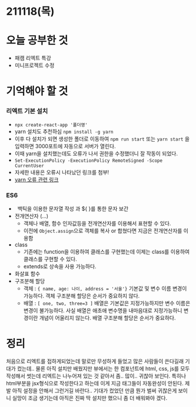 # 211118(목)

# 오늘 공부한 것

- 패캠 리엑트 특강
- 미니프로젝트 수정

# 기억해야 할 것

### 리엑트 기본 설치

- `npx create-react-app '폴더명'`
- yarn 설치도 추천하심 `npm install -g yarn`
- 이후 다 설치가 되면 생성한 폴더로 이동하여 `npm run start` 또는 `yarn start` 을 입력하면 3000포트에 자동으로 서버가 열린다.
- 이때 yarn을 설치했는데도 오류가 나서 권한을 수정했더니 잘 작동이 되었다.
- `Set-ExecutionPolicy -ExecutionPolicy RemoteSigned -Scope CurrentUser`
- 자세한 내용은 오류시 나타났던 링크를 첨부!
- [yarn 오류 관련 링크](https://docs.microsoft.com/ko-kr/powershell/module/microsoft.powershell.core/about/about_execution_policies?view=powershell-7.2)

### ES6

- ` `백틱을 이용한 문자열 작성 과 ${ }를 통한 문자 보간
- 전개연산자 (...)
  - 객체나 배열, 함수 인자값등을 전개연산자를 이용해서 표현할 수 있다.
  - 이전에 `Object.assign`으로 객체를 복사 or 합쳤다면 지금은 전개연산자를 이용함
- class
  - 기존에는 function을 이용하여 클래스를 구현했는데 이제는 class를 이용하여 클래스를 구현할 수 있다.
  - extends로 상속을 사용 가능하다.
- 화살표 함수
- 구조분해 할당
  - 객체 : `{ name, age: 나이, address = '서울'}` 기본값 및 변수 이름 변경이 가능하다.
    객체 구조분해 할당은 순서가 중요하지 않다.
  - 배열 : `[ one, two, three=3 ]` 배열은 기본값은 지정가능하지만 변수 이름은 변경이 불가능하다. 사실 배열은 애초애 변수명을 내마음대로 지정가능하니 변경이란 개념이 어울리지 않는다.
    배열 구조분해 할당은 순서가 중요하다.

# 정리

처음으로 리엑트를 접하게되었는데 말로만 무성하게 들었고 많은 사람들이 쓴다길래 기대가 컸는데.. 물론 아직 설치만 배웠지만 뷰에서는 한 컴포넌트에 html, css, js를 모두 작성해서 썻는데 리엑트는 나누어져 있는 것 같아서 좀.. 많이.. 귀찮아 보인다. 특히나 html부분을 jsx형식으로 작성한다고 하는데 이게 지금 태그들이 자동완성이 안된다. 제발 아직 설정을 안해서 그런거길 바란다.. 기대가 컸었던 만큼 뭔가 벌써 귀찮은게 보이니 실망이 조금 생기는데 아직은 진짜 딱 설치만 했으니 좀 더 배워봐야 겠다.
